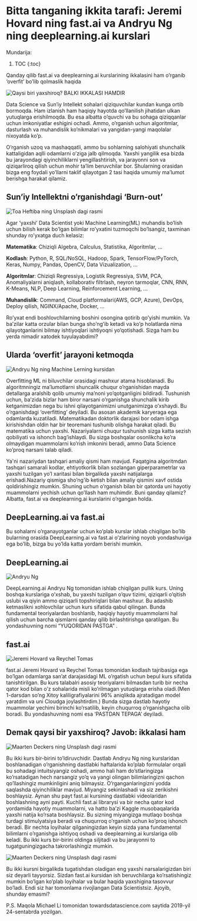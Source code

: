 # Bitta tanganing ikkita tarafi: Jeremi Hovard ning fast.ai va Andryu Ng ning deeplearning.ai kurslari

Mundarija:

1. TOC
{:toc}

Qanday qilib fast.ai va deeplearning.ai kurslarining ikkalasini ham o’rganib ‘overfit’ bo’lib qolmaslik haqida

![](/images/first-blog/fastai-deeplearningai.png "Qaysi biri yaxshiroq? BALKI IKKALASI HAMDIR")

Data Science va Sun’iy Intellekt sohalari qiziquvchilar kundan kunga ortib bormoqda. Ham izlanish ham haqiqiy hayotda qo’llanilish jihatidan ulkan yutuqlarga erishilmoqda. Bu esa albatta o’quvchi va bu sohaga qiziqqanlar uchun imkoniyatlar eshigini ochadi. Ammo, o’rganish uchun algoritmlar, dasturlash va muhandislik ko’nikmalari va yangidan-yangi maqolalar nixoyatda ko’p.

O’rganish uzoq va mashaqqatli, ammo bu sohlarning salohiyati shunchalik kattaligidan aqlli odamlarni o’ziga jalb qilmoqda. Yaxshi yangilik esa bizda bu jarayondagi qiyinchiliklarni yengillashtirish, va jarayonni son va qiziqarliroq qilish uchun mohir ta’lim beruvchilar bor. Shularning orasidan bizga eng foydali yo’llarni taklif qilayotgan 2 tasi haqida umumiy ma’lumot berishga harakat qilamiz.

## Sun’iy Intellektni o’rganishdagi ‘Burn-out’

![](/images/first-blog/chapter-1.png "Toa Heftiba ning Unsplash dagi rasmi")

Agar ‘yaxshi’ Data Scientist yoki Machine Learning(ML) muhandis bo’lish uchun bilish kerak bo’lgan bilimlar ro’yxatini tuzmoqchi bo’lsangiz, taxminan shunday ro’yxatga duch kelasiz:

**Matematika**: Chiziqli Algebra, Calculus, Statistika, Algoritmlar, …

**Kodlash**: Python, R, SQL/NoSQL, Hadoop, Spark, TensorFlow/PyTorch, Keras, Numpy, Pandas, OpenCV, Data Vizualization, …

**Algoritmlar**: Chiziqli Regressiya, Logistik Regressiya, SVM, PCA, Anomaliyalarni aniqlash, kollaborativ filtrlash, neyron tarmoqlar, CNN, RNN, K-Means, NLP, Deep Learning, Reinforcement Learning, …

**Muhandislik**: Command, Cloud platformalari(AWS, GCP, Azure), DevOps, Deploy qilish, NGINX/Apache, Docker, …

Ro’yxat endi boshlovchilarning boshini osongina qotirib qo’yishi mumkin. Va ba’zilar katta orzular bilan bunga sho’ng’ib ketadi va ko’p holatlarda nima qilayotganlarini bilmay ishtiyoqlari ishtiyoqni yo’qotishadi. Sizga ham bu yerda nimadir xatodek tuyulayabdimi?

## Ularda ‘overfit’ jarayoni ketmoqda

![](/images/first-blog/chapter-2.png "Andryu Ng ning Machine Lerning kursidan")

Overfitting ML ni biluvchilar orasidagi mashxur atama hisoblanadi. Bu algoritmningiz ma’lumotlarni shuncalik chuqur o’rganishidan mayda detallarga aralshib qolib umumiy ma’noni yo’qotganligini bildiradi. Tushunish uchun, ba’zida bizlar ham biror narsani o’rganishga shunchalik kirib ketganimizdan nega bu ishni qilayotganimizni unutganimizga o’xshaydi. Bu o’rganishdagi ‘overfitting’ deyiladi. Bu asosan akademik karyeraga ega odamlarda kuzatiladi. Matematikadan doktorlik darajasi bor odam ishga kirishishdan oldin har bir teoremani tushunib olishga harakat qiladi. Bu matematika uchun yaxshi. Nazariyalarni chuqur tushunish sizga katta sezish qobiliyati va ishonch bag’ishlaydi. Bu sizga boshqalar osonlikcha ko’ra olmaydigan muammolarni ko’rish imkonini beradi, ammo Data Science ko’proq narsani talab qiladi.

Ya'ni nazariydan tashqari amaliy qismi ham mavjud. Faqatgina algoritmdan tashqari samarali kodlar, ehtiyotkorlik bilan sozlangan giperparametrlar va yaxshi tuzilgan yo’l xaritasi bilan birgalikda yaxshi natijalarga erishadi.Nazariy qismiga sho’ng’ib ketish bilan amaliy qismini xavf ostida qoldirishingiz mumkin. Shuning uchun o’rganish bilan bir qatorda uni hayotiy muammolarni yechish uchun qo’llash ham muhimdir. Buni qanday qilamiz? Albatta, fast.ai va deeplearning.ai kurslarini o’rgangan holda.

## DeepLearning.ai va fast.ai

Bu sohalarni o’rganayotganlar uchun ko’plab kurslar ishlab chiqilgan bo’lib bularning orasida DeepLearning.ai va fast.ai o’zlarining noyob yondashuviga ega bo’lib, bizga bu yo’lda katta yordam berishi mumkin.

## DeepLearning.ai

![](/images/first-blog/deeplearningai.png "Andryu Ng")

DeepLearning.ai Andryu Ng tomonidan ishlab chiqilgan pullik kurs. Uning boshqa kurslariga o’xshab, bu yaxshi tuzilgan o’quv tizimi, qiziqarli o’qitish uslubi va qiyin ammo qiziqarli topshiriqlari bilan mashxur. Bu adashib ketmaslikni xohlovchilar uchun kurs sifatida qabul qilingan. Bunda fundamental teoriyalardan boshlanib, haqiqiy hayotiy muammolarni hal qilish uchun barcha qismlarni qanday qilib birlashtirishga qaratilgan. Bu yondashuvning nomi “YUQORIDAN PASTGA” .

## fast.ai

![](/images/first-blog/fastai.png "Jeremi Hovard va Reychel Tomas")

fast.ai Jeremi Hovard va Reychel Tomas tomonidan kodlash tajribasiga ega bo’lgan odamlarga san’at darajasidagi ML o’rgatish uchun bepul kurs sifatida tanishtirilgan. Bu kurs talabalri asosiy teoriyalarni bilmasdan turib bir necha qator kod bilan o’z sohalarida misli ko’rilmagan yutuqlarga erisha oladi.(Men 1-darsdan so’ng Xitoy kaliligrafiyalarini 96% aniqlikda ajratadigan model yaratdim va uni Cloudga joylashtirdim.) Bunda sizga dastlab hayotiy muammolar yechimi birinchi ko’rsatilib, keyin chuqurroq o’rganishgacha olib boradi. Bu yondashuvning nomi esa ‘PASTDAN TEPAGA’ deyiladi.

## Demak qaysi bir yaxshiroq? Javob: ikkalasi ham

![](/images/first-blog/chapter-5.png "Maarten Deckers ning Unsplash dagi rasmi")

Bu ikki kurs bir-birini to’ldiruvchidir. Dastlab Andryu Ng ning kurslaridan boshlanadigan o’rganishning dastlabki haftalarida ko’plab formulalar orqali bu sohadagi intuitsiyangiz oshadi, ammo hali ham do’stlaringizga ko’rsatadigan hech narsangiz yo’q va yangi olingan bilimlaringizni qachon qo’llashingiz mumkinligini aniq bilmaysiz. O’rganganlaringizni yodda saqlashda qiyinchiliklar mavjud. Miyangiz sekinlashadi va siz zerikishni boshlaysiz. Aynan shu payt fast.ai kursining dastlabki videolaridan boshlashning ayni payti. Kuchli fast.ai librarysi va bir necha qator kod yordamida hayotiy muammolarni, va hatto ba’zi Kaggle musobaqalarida yaxshi natija ko’rsata boshlaysiz. Bu sizning miyangizga mutlaqo boshqa turdagi stimulyatsiya beradi va chuqurroq o’rganish uchun ko’proq ishonch beradi. Bir nechta loyihalar qilganingizdan keyin sizda yana fundamental bilimlarni o’rganishga ishtiyoq oshadi va deeplearning.ai kurslariga olib keladi. Bu ikki kurs bir-birini oldinga siljitadi va bu jarayonni to tugatguningizgacha takrorlashingiz mumkin.

![](/images/first-blog/chapter-6.png "Maarten Deckers ning Unsplash dagi rasmi")

Bu ikki kursni birgalikda tugatishdan oladigan eng yaxshi narsalarigizdan biri siz deyarli tayyorsiz. Sizdan fast.ai kursidan ish beruvchilarga ko’rsatishingiz mumkin bo’lgan ko’plab loyihalar va bular haqida yaxshigina tasovvur bo’ladi. Endi siz har tomonlama rivojlangan Data Scientistsiz. Ajoyib, shunday emasmi?

P.S. Maqola Michael Li tomonidan towardsdatascience.com saytida 2019-yil 24-sentabrda yozilgan.
